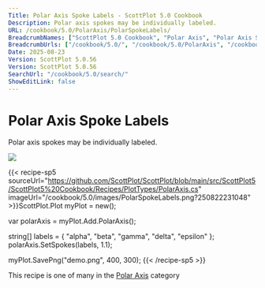 ```yaml
---
Title: Polar Axis Spoke Labels - ScottPlot 5.0 Cookbook
Description: Polar axis spokes may be individually labeled.
URL: /cookbook/5.0/PolarAxis/PolarSpokeLabels/
BreadcrumbNames: ["ScottPlot 5.0 Cookbook", "Polar Axis", "Polar Axis Spoke Labels"]
BreadcrumbUrls: ["/cookbook/5.0/", "/cookbook/5.0/PolarAxis", "/cookbook/5.0/PolarAxis/PolarSpokeLabels"]
Date: 2025-08-23
Version: ScottPlot 5.0.56
Version: ScottPlot 5.0.56
SearchUrl: "/cookbook/5.0/search/"
ShowEditLink: false
---
```



<div class='d-flex align-items-center mt-5'>
<h1 class='me-2 text-dark my-0 border-0'>Polar Axis Spoke Labels</h1>
</div>

Polar axis spokes may be individually labeled.

[![](/cookbook/5.0/images/PolarSpokeLabels.png?250822231048)](/cookbook/5.0/images/PolarSpokeLabels.png?250822231048)

{{< recipe-sp5 sourceUrl="https://github.com/ScottPlot/ScottPlot/blob/main/src/ScottPlot5/ScottPlot5%20Cookbook/Recipes/PlotTypes/PolarAxis.cs" imageUrl="/cookbook/5.0/images/PolarSpokeLabels.png?250822231048" >}}ScottPlot.Plot myPlot = new();

var polarAxis = myPlot.Add.PolarAxis();

string[] labels = { "alpha", "beta", "gamma", "delta", "epsilon" };
polarAxis.SetSpokes(labels, 1.1);

myPlot.SavePng("demo.png", 400, 300);
{{< /recipe-sp5 >}}

<div class='my-5 text-center'>This recipe is one of many in the <a href='/cookbook/5.0/PolarAxis'>Polar Axis</a> category</div>



